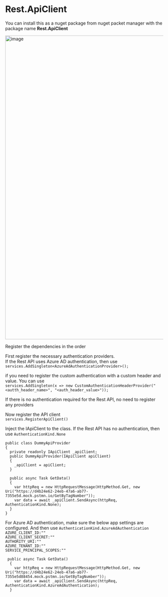 # Rest.ApiClient
You can install this as a nuget package from nuget packet manager with the package name **Rest.ApiClient** 

<img width="969" alt="image" src="https://github.com/harikrishnakada/Rest.ApiClient/assets/26791983/ae2ee6ca-e40f-4a18-a220-f56d389d4b39">


Register the dependencies in the order

First register the necessary authentication providers.   
If the Rest API uses Azure AD authentication, then use  
`services.AddSingleton<AzureAdAuthenticationProvider>();`  

if you need to register the custom authentication with a custom header and value. You can use  
`services.AddSingleton(x => new CustomAuthenticationHeaderProvider("<autth_header_name>", "<auth_header_value>"));`  

If there is no authentication required for the Rest API, no need to register any providers

Now register the API client  
`services.RegisterApiClient()`

Inject the IApiClient to the class. 
If the Rest API has no authentication, then use `AuthenticationKind.None`
       
    public class DummyApiProvider 
    {
      private readonly IApiClient _apiClient;
      public DummyApiProvider(IApiClient apiClient)
      {
        _apiClient = apiClient;
      }

      public async Task GetData()
      {
        var httpReq = new HttpRequestMessage(HttpMethod.Get, new Uri("https://d4b24e62-24eb-47a6-ab77-7355e5d.mock.pstmn.io/GetByTagNumber"));
        var data = await _apiClient.SendAsync(httpReq, AuthenticationKind.None);
      }
    }

For Azure AD authentication, make sure the below app settings are configured. And then use `AuthenticationKind.AzureAdAuthentication`  
`AZURE_CLIENT_ID:""`       
`AZURE_CLIENT_SECRET:""`    
`AUTHORITY_URI:""`    
`AZURE_TENANT_ID:""`   
`SERVICE_PRINCIPAL_SCOPES:""`   

     public async Task GetData()
      {
        var httpReq = new HttpRequestMessage(HttpMethod.Get, new Uri("https://d4b24e62-24eb-47a6-ab77-7355e5d88454.mock.pstmn.io/GetByTagNumber"));
        var data = await _apiClient.SendAsync(httpReq, AuthenticationKind.AzureAdAuthentication);
      }
         

